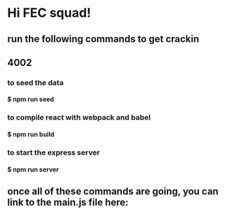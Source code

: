 # Hi FEC squad!

## run the following commands to get crackin
## 4002

### to seed the data
#### $ npm run seed

### to compile react with webpack and babel
#### $ npm run build

### to start the express server
#### $ npm run server

## once all of these commands are going, you can link to the main.js file here:
# <script src='http://localhost:4002/main.js'><script>

